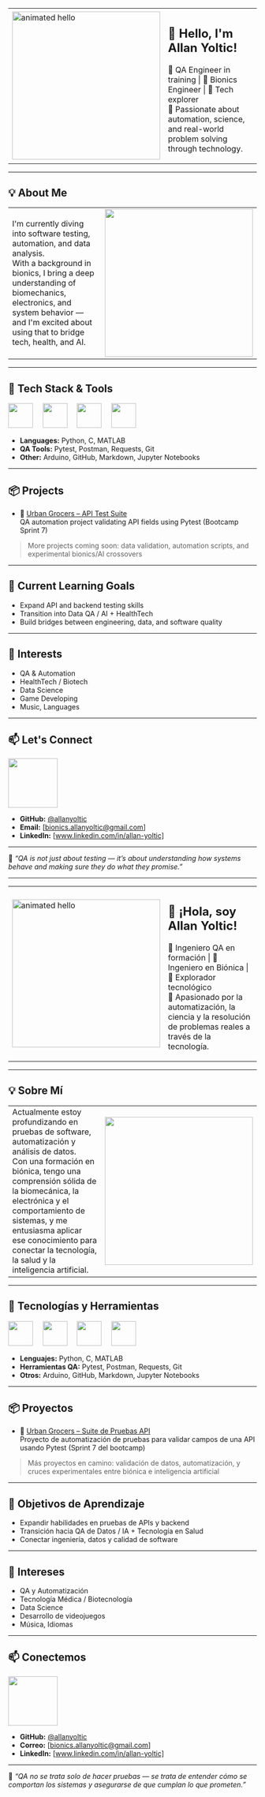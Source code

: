<table>
  <tr>
    <td><img src="https://github.com/Anmol-Baranwal/Cool-GIFs-For-GitHub/assets/74038190/9be4d344-6782-461a-b5a6-32a07bf7b34e" width="300" alt="animated hello">
    <td>
      <h2>👋 Hello, I'm Allan Yoltic!</h2>
      <p>
        🎯 QA Engineer in training | 🧠 Bionics Engineer | 🔬 Tech explorer <br/>
        🚀 Passionate about automation, science, and real-world problem solving through technology.
      </p>
    </td>
  </tr>
</table>

---

## 💡 About Me

<table>
  <tr>
    <td>
      I'm currently diving into software testing, automation, and data analysis. <br/> 
      With a background in bionics, I bring a deep understanding of biomechanics, electronics, and system behavior — and I'm excited about using that to bridge tech, health, and AI.
    </td>
    <td><img src="https://user-images.githubusercontent.com/74038190/212749447-bfb7e725-6987-49d9-ae85-2015e3e7cc41.gif" width="300"/></td>   
  </tr>
</table>


---

## 🧰 Tech Stack & Tools
<img src="https://user-images.githubusercontent.com/74038190/212257472-08e52665-c503-4bd9-aa20-f5a4dae769b5.gif" width="50"/> &nbsp;&nbsp;&nbsp; <img src="https://github.com/Anmol-Baranwal/Cool-GIFs-For-GitHub/assets/74038190/de038172-e903-4951-926c-755878deb0b4" width="50"/> &nbsp;&nbsp;&nbsp; <img src="https://user-images.githubusercontent.com/74038190/212281775-b468df30-4edc-4bf8-a4ee-f52e1aaddc86.gif" width="50"/> &nbsp;&nbsp;&nbsp; <img src="https://user-images.githubusercontent.com/74038190/212257468-1e9a91f1-b626-4baa-b15d-5c385dfa7ed2.gif" width="50"/>
<br>
- **Languages:** Python, C, MATLAB  
- **QA Tools:** Pytest, Postman, Requests, Git  
- **Other:** Arduino, GitHub, Markdown, Jupyter Notebooks

---

## 📦 Projects

- 🧪 [Urban Grocers – API Test Suite](https://github.com/allanyoltic/urban-grocers-qa)  
  QA automation project validating API fields using Pytest (Bootcamp Sprint 7)

> More projects coming soon: data validation, automation scripts, and experimental bionics/AI crossovers

---

## 🌱 Current Learning Goals

- Expand API and backend testing skills  
- Transition into Data QA / AI + HealthTech  
- Build bridges between engineering, data, and software quality  

---

## 🎯 Interests

- QA & Automation  
- HealthTech / Biotech  
- Data Science
- Game Developing  
- Music, Languages

---

## 📫 Let's Connect
<img src="https://user-images.githubusercontent.com/74038190/235294012-0a55e343-37ad-4b0f-924f-c8431d9d2483.gif" width="100">


- **GitHub:** [@allanyoltic](https://github.com/allanyoltic)  
- **Email:** [bionics.allanyoltic@gmail.com]  
- **LinkedIn:** [www.linkedin.com/in/allan-yoltic]

---

💬 _“QA is not just about testing — it’s about understanding how systems behave and making sure they do what they promise.”_

---
<table>
  <tr>
    <td><img src="https://github.com/Anmol-Baranwal/Cool-GIFs-For-GitHub/assets/74038190/9be4d344-6782-461a-b5a6-32a07bf7b34e" width="300" alt="animated hello">
    <td>
      <h2>👋 ¡Hola, soy Allan Yoltic!</h2>
      <p>
        🎯 Ingeniero QA en formación | 🧠 Ingeniero en Biónica | 🔬 Explorador tecnológico <br/>
        🚀 Apasionado por la automatización, la ciencia y la resolución de problemas reales a través de la tecnología.
      </p>
    </td>
  </tr>
</table>

---
## 💡 Sobre Mí
<table>
  <tr>
    <td>
      Actualmente estoy profundizando en pruebas de software, automatización y análisis de datos. <br/>       
      Con una formación en biónica, tengo una comprensión sólida de la biomecánica, la electrónica y el comportamiento de sistemas, y me entusiasma aplicar ese conocimiento para conectar la tecnología, la salud y la inteligencia artificial.
    </td>
    <td><img src="https://user-images.githubusercontent.com/74038190/212749447-bfb7e725-6987-49d9-ae85-2015e3e7cc41.gif" width="300"/></td>   
  </tr>
</table>

---

## 🧰 Tecnologías y Herramientas
<img src="https://user-images.githubusercontent.com/74038190/212257472-08e52665-c503-4bd9-aa20-f5a4dae769b5.gif" width="50"/> &nbsp;&nbsp;&nbsp; <img src="https://github.com/Anmol-Baranwal/Cool-GIFs-For-GitHub/assets/74038190/de038172-e903-4951-926c-755878deb0b4" width="50"/> &nbsp;&nbsp;&nbsp; <img src="https://user-images.githubusercontent.com/74038190/212281775-b468df30-4edc-4bf8-a4ee-f52e1aaddc86.gif" width="50"/> &nbsp;&nbsp;&nbsp; <img src="https://user-images.githubusercontent.com/74038190/212257468-1e9a91f1-b626-4baa-b15d-5c385dfa7ed2.gif" width="50"/>
- **Lenguajes:** Python, C, MATLAB  
- **Herramientas QA:** Pytest, Postman, Requests, Git  
- **Otros:** Arduino, GitHub, Markdown, Jupyter Notebooks  

---

## 📦 Proyectos

- 🧪 [Urban Grocers – Suite de Pruebas API](https://github.com/allanyoltic/urban-grocers-qa)  
  Proyecto de automatización de pruebas para validar campos de una API usando Pytest (Sprint 7 del bootcamp)

> Más proyectos en camino: validación de datos, automatización, y cruces experimentales entre biónica e inteligencia artificial

---

## 🌱 Objetivos de Aprendizaje

- Expandir habilidades en pruebas de APIs y backend  
- Transición hacia QA de Datos / IA + Tecnología en Salud  
- Conectar ingeniería, datos y calidad de software

---

## 🎯 Intereses

- QA y Automatización  
- Tecnología Médica / Biotecnología  
- Data Science
- Desarrollo de videojuegos
- Música, Idiomas

---

## 📫 Conectemos
<img src="https://user-images.githubusercontent.com/74038190/235294012-0a55e343-37ad-4b0f-924f-c8431d9d2483.gif" width="100">


- **GitHub:** [@allanyoltic](https://github.com/allanyoltic)  
- **Correo:** [bionics.allanyoltic@gmail.com]  
- **LinkedIn:** [www.linkedin.com/in/allan-yoltic]  

---

💬 _“QA no se trata solo de hacer pruebas — se trata de entender cómo se comportan los sistemas y asegurarse de que cumplan lo que prometen.”_
